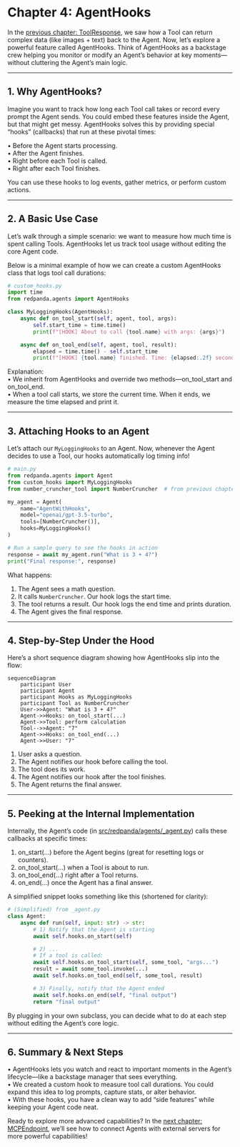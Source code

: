 # Chapter 4: AgentHooks

In the [previous chapter: ToolResponse](03_toolresponse_.md), we saw how a Tool can return complex data (like images + text) back to the Agent. Now, let’s explore a powerful feature called AgentHooks. Think of AgentHooks as a backstage crew helping you monitor or modify an Agent’s behavior at key moments—without cluttering the Agent’s main logic.

---

## 1. Why AgentHooks?

Imagine you want to track how long each Tool call takes or record every prompt the Agent sends. You could embed these features inside the Agent, but that might get messy. AgentHooks solves this by providing special “hooks” (callbacks) that run at these pivotal times:

• Before the Agent starts processing.  
• After the Agent finishes.  
• Right before each Tool is called.  
• Right after each Tool finishes.

You can use these hooks to log events, gather metrics, or perform custom actions.

---

## 2. A Basic Use Case

Let’s walk through a simple scenario: we want to measure how much time is spent calling Tools. AgentHooks let us track tool usage without editing the core Agent code.

Below is a minimal example of how we can create a custom AgentHooks class that logs tool call durations:

```python
# custom_hooks.py
import time
from redpanda.agents import AgentHooks

class MyLoggingHooks(AgentHooks):
    async def on_tool_start(self, agent, tool, args):
        self.start_time = time.time()
        print(f"[HOOK] About to call {tool.name} with args: {args}")

    async def on_tool_end(self, agent, tool, result):
        elapsed = time.time() - self.start_time
        print(f"[HOOK] {tool.name} finished. Time: {elapsed:.2f} seconds")
```

Explanation:  
• We inherit from AgentHooks and override two methods—on_tool_start and on_tool_end.  
• When a tool call starts, we store the current time. When it ends, we measure the time elapsed and print it.  

---

## 3. Attaching Hooks to an Agent

Let’s attach our `MyLoggingHooks` to an Agent. Now, whenever the Agent decides to use a Tool, our hooks automatically log timing info!

```python
# main.py
from redpanda.agents import Agent
from custom_hooks import MyLoggingHooks
from number_cruncher_tool import NumberCruncher  # from previous chapters

my_agent = Agent(
    name="AgentWithHooks",
    model="openai/gpt-3.5-turbo",
    tools=[NumberCruncher()],
    hooks=MyLoggingHooks()
)

# Run a sample query to see the hooks in action
response = await my_agent.run("What is 3 + 4?")
print("Final response:", response)
```

What happens:  
1. The Agent sees a math question.  
2. It calls `NumberCruncher`. Our hook logs the start time.  
3. The tool returns a result. Our hook logs the end time and prints duration.  
4. The Agent gives the final response.

---

## 4. Step-by-Step Under the Hood

Here’s a short sequence diagram showing how AgentHooks slip into the flow:

```mermaid
sequenceDiagram
    participant User
    participant Agent
    participant Hooks as MyLoggingHooks
    participant Tool as NumberCruncher
    User->>Agent: "What is 3 + 4?"
    Agent->>Hooks: on_tool_start(...)
    Agent->>Tool: perform calculation
    Tool-->>Agent: "7"
    Agent->>Hooks: on_tool_end(...)
    Agent->>User: "7"
```

1. User asks a question.  
2. The Agent notifies our hook before calling the tool.  
3. The tool does its work.  
4. The Agent notifies our hook after the tool finishes.  
5. The Agent returns the final answer.

---

## 5. Peeking at the Internal Implementation

Internally, the Agent’s code (in [src/redpanda/agents/_agent.py](https://github.com/redpanda-data/agent/blob/main/src/redpanda/agents/_agent.py)) calls these callbacks at specific times:

1. on_start(...) before the Agent begins (great for resetting logs or counters).  
2. on_tool_start(...) when a Tool is about to run.  
3. on_tool_end(...) right after a Tool returns.  
4. on_end(...) once the Agent has a final answer.

A simplified snippet looks something like this (shortened for clarity):

```python
# (Simplified) from _agent.py
class Agent:
    async def run(self, input: str) -> str:
        # 1) Notify that the Agent is starting
        await self.hooks.on_start(self)

        # 2) ...
        # If a tool is called:
        await self.hooks.on_tool_start(self, some_tool, "args...")
        result = await some_tool.invoke(...)
        await self.hooks.on_tool_end(self, some_tool, result)

        # 3) Finally, notify that the Agent ended
        await self.hooks.on_end(self, "final output")
        return "final output"
```

By plugging in your own subclass, you can decide what to do at each step without editing the Agent’s core logic.

---

## 6. Summary & Next Steps

• AgentHooks lets you watch and react to important moments in the Agent’s lifecycle—like a backstage manager that sees everything.  
• We created a custom hook to measure tool call durations. You could expand this idea to log prompts, capture stats, or alter behavior.  
• With these hooks, you have a clean way to add “side features” while keeping your Agent code neat.

Ready to explore more advanced capabilities? In the [next chapter: MCPEndpoint](05_mcpendpoint_.md), we’ll see how to connect Agents with external servers for more powerful capabilities!
